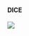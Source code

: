 #### DICE 
[![](https://visitcount.itsvg.in/api?id=tamecalm&label=Page%20Views&pretty=true)](https://visitcount.itsvg.in)
